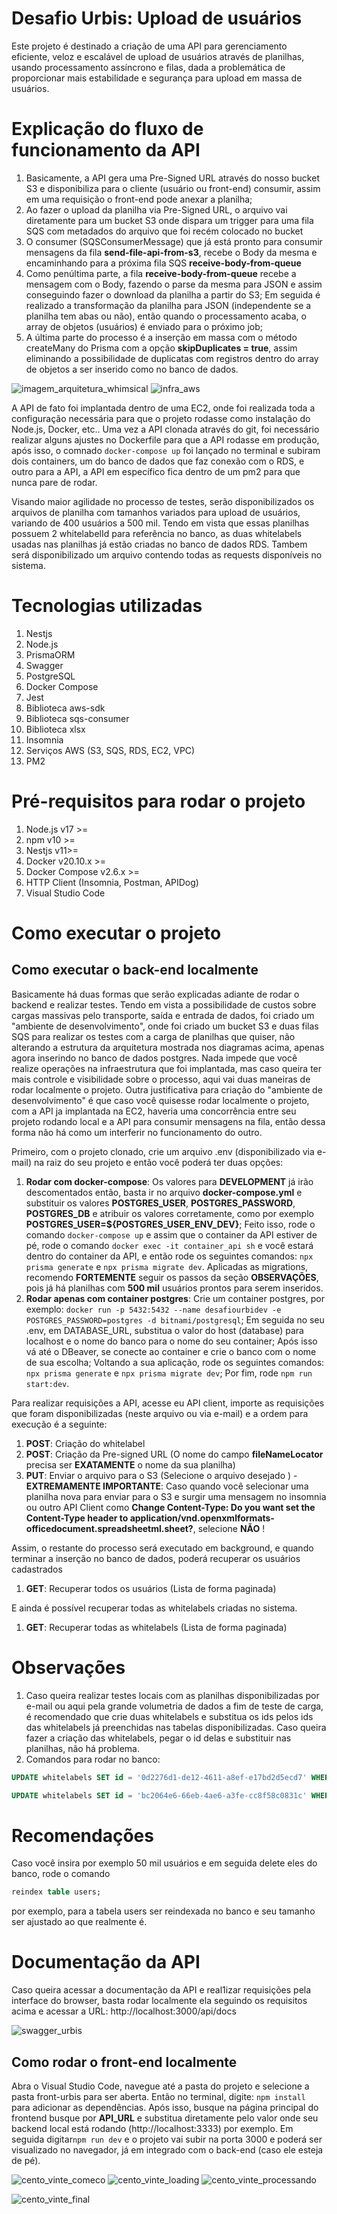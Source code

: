# Desafio Urbis: Upload de usuários

Este projeto é destinado a criação de uma API para gerenciamento eficiente, veloz e escalável de upload de usuários através de planilhas, usando processamento assíncrono e filas, dada a problemática de proporcionar mais estabilidade e segurança para upload em massa de usuários.


# Explicação do fluxo de funcionamento da API
1. Basicamente, a API gera uma Pre-Signed URL através do nosso bucket S3 e disponibiliza para o cliente (usuário ou front-end) consumir, assim em uma requisição o front-end pode anexar a planilha;
2. Ao fazer o upload da planilha via Pre-Signed URL, o arquivo vai diretamente para um bucket S3 onde dispara um trigger para uma fila SQS com metadados do arquivo que foi recém colocado no bucket
3. O consumer (SQSConsumerMessage) que já está pronto para consumir mensagens da fila **send-file-api-from-s3**, recebe o Body da mesma e encaminhando para a próxima fila SQS **receive-body-from-queue**
4. Como penúltima parte, a fila **receive-body-from-queue** recebe a mensagem com o Body, fazendo o parse da mesma para JSON e assim conseguindo fazer o download da planilha a partir do S3; Em seguida é realizado a transformação da planilha para JSON (independente se a planilha tem abas ou não), então quando o processamento acaba, o array de objetos (usuários) é enviado para o próximo job;
5. A última parte do processo é a inserção em massa com o método createMany do Prisma com a opção **skipDuplicates = true**, assim eliminando a possibilidade de duplicatas com registros dentro do array de objetos a ser inserido como no banco de dados.


![imagem_arquitetura_whimsical](https://github.com/user-attachments/assets/df244ffc-560a-42a9-8c1a-1e6a41a9b3a4)
![infra_aws](https://github.com/user-attachments/assets/0afd94a4-4d4f-43ef-9498-35b818f59c6f)


A API de fato foi implantada dentro de uma EC2, onde foi realizada toda a configuração necessária para que o projeto rodasse como instalação do Node.js, Docker, etc.. Uma vez a API clonada através do git, foi necessário realizar alguns ajustes no Dockerfile para que a API rodasse em produção, após isso, o comnado ```docker-compose up``` foi lançado no terminal e subiram dois containers, um do banco de dados que faz conexão com o RDS, e outro para a API, a API em específico fica dentro de um pm2 para que nunca pare de rodar.

Visando maior agilidade no processo de testes, serão disponibilizados os arquivos de planilha com tamanhos variados para upload de usuários, variando de 400 usuários a 500 mil. Tendo em vista que essas planilhas possuem 2 whitelabelId para referência no banco, as duas whitelabels usadas nas planilhas já estão criadas no banco de dados RDS. Tambem será disponibilizado um arquivo contendo todas as requests disponíveis no sistema.

# Tecnologias utilizadas

1. Nestjs
2. Node.js
3. PrismaORM
3. Swagger
4. PostgreSQL
5. Docker Compose
6. Jest
7. Biblioteca aws-sdk
8. Biblioteca sqs-consumer
8. Biblioteca xlsx
9. Insomnia
10. Serviços AWS (S3, SQS, RDS, EC2, VPC)
11. PM2


# Pré-requisitos para rodar o projeto
1. Node.js v17 >=
2. npm v10 >=
3. Nestjs v11>=
2. Docker v20.10.x >= 
3. Docker Compose v2.6.x >=
4. HTTP Client (Insomnia, Postman, APIDog)
5. Visual Studio Code

# Como executar o projeto
## Como executar o back-end localmente

Basicamente há duas formas que serão explicadas adiante de rodar o backend e realizar testes. Tendo em vista a possibilidade de custos sobre cargas massivas pelo transporte, saída e entrada de dados, foi criado um "ambiente de desenvolvimento", onde foi criado um bucket S3 e duas filas SQS para realizar os testes com a carga de planilhas que quiser, não alterando a estrutura da arquitetura mostrada nos diagramas acima, apenas agora inserindo no banco de dados postgres. Nada impede que você realize operações na infraestrutura que foi implantada, mas caso queira ter mais controle e visibilidade sobre o processo, aqui vai duas maneiras de rodar localmente o projeto. Outra justificativa para criação do "ambiente de desenvolvimento" é que caso você quisesse rodar localmente o projeto, com a API ja implantada na EC2, haveria uma concorrência entre seu projeto rodando local e a API para consumir mensagens na fila, então dessa forma não há como um interferir no funcionamento do outro.

Primeiro, com o projeto clonado, crie um arquivo .env (disponibilizado via e-mail) na raiz do seu projeto e então você poderá ter duas opções:

1. **Rodar com docker-compose**: Os valores para **DEVELOPMENT** já irão descomentados então, basta ir no arquivo **docker-compose.yml** e substituir os valores **POSTGRES_USER**, **POSTGRES_PASSWORD**, **POSTGRES_DB** e atribuir os valores corretamente, como por exemplo **POSTGRES_USER=${POSTGRES_USER_ENV_DEV}**; Feito isso, rode o comando ```docker-compose up``` e assim que o container da API estiver de pé, rode o comando ```docker exec -it container_api sh``` e você estará dentro do container da API, e então rode os seguintes comandos: ```npx prisma generate``` e ```npx prisma migrate dev```. Aplicadas as migrations, recomendo **FORTEMENTE** seguir os passos da seção **OBSERVAÇÕES**, pois já há planilhas com **500 mil** usuários prontos para serem inseridos.
2. **Rodar apenas com container postgres**: Crie um container postgres, por exemplo: ```docker run -p 5432:5432 --name desafiourbidev -e POSTGRES_PASSWORD=postgres -d bitnami/postgresql```; Em seguida no seu .env, em DATABASE_URL, substitua o valor do host (database) para localhost e o nome do banco para o nome do seu container; Após isso vá até o DBeaver, se conecte ao container e crie o banco com o nome de sua escolha; Voltando a sua aplicação, rode os seguintes comandos: ```npx prisma generate``` e ```npx prisma migrate dev```; Por fim, rode ```npm run start:dev```. 

Para realizar requisições a API, acesse eu API client, importe as requisições que foram disponibilizadas (neste arquivo ou via e-mail) e a ordem para execução é a seguinte:

1. **POST**: Criação do whitelabel
2. **POST**: Criação da Pre-signed URL (O nome do campo **fileNameLocator** precisa ser **EXATAMENTE** o nome da sua planilha)
3. **PUT**: Enviar o arquivo para o S3 (Selecione o arquivo desejado ) - **EXTREMAMENTE IMPORTANTE**: Caso quando você selecionar uma planilha nova para enviar para o S3 e surgir uma mensagem no insomnia ou outro API Client como **Change Content-Type: Do you want set the Content-Type header to application/vnd.openxmlformats-officedocument.spreadsheetml.sheet?**, selecione **NÃO** !

Assim, o restante do processo será executado em background, e quando terminar a inserção no banco de dados, poderá recuperar os usuários cadastrados

1. **GET**: Recuperar todos os usuários (Lista de forma paginada)

E ainda é possível recuperar todas as whitelabels criadas no sistema.

1. **GET**: Recuperar todas as whitelabels (Lista de forma paginada)

# Observações

1. Caso queira realizar testes locais com as planilhas disponibilizadas por e-mail ou aqui pela grande volumetria de dados a fim de teste de carga, é recomendado que crie duas whitelabels e substitua os ids pelos ids das whitelabels já preenchidas nas tabelas disponibilizadas. Caso queira fazer a criação das whitelabels, pegar o id delas e substituir nas planilhas, não há problema.
2. Comandos para rodar no banco: 

``` sql 
UPDATE whitelabels SET id = '0d2276d1-de12-4611-a8ef-e17bd2d5ecd7' WHERE id = '**ID_PRIMEIRA_WHITELABEL_CRIADA_POR_VOCE**';
```

```sql
UPDATE whitelabels SET id = 'bc2064e6-66eb-4ae6-a3fe-cc8f58c0831c' WHERE id = '**ID_SEGUNDA_WHITELABEL_CRIADA_POR_VOCE**';
```

# Recomendações
Caso você insira por exemplo 50 mil usuários e em seguida delete eles do banco, rode o comando 
```sql
reindex table users;
```
por exemplo, para a tabela users ser reindexada no banco e seu tamanho ser ajustado ao que realmente é. 

# Documentação da API

Caso queira acessar a documentação da API e real1izar requisições pela interface do browser, basta rodar localmente ela seguindo os requisitos acima e acessar a URL: http://localhost:3000/api/docs

![swagger_urbis](https://github.com/user-attachments/assets/632d8f47-b264-4463-bf30-b52f4eefb181)


## Como rodar o front-end localmente 

Abra o Visual Studio Code, navegue até a pasta do projeto e selecione a pasta front-urbis para ser aberta. Então no terminal, digite: ```npm install``` para adicionar as dependências. Após isso, busque na página principal do frontend busque por **API_URL** e substitua diretamente pelo valor onde seu backend local está rodando (http://localhost:3333) por exemplo. Em seguida digitar```npm run dev``` e o projeto vai subir na porta 3000 e poderá ser visualizado no navegador, já em integrado com o back-end (caso ele esteja de pé). 

![cento_vinte_comeco](https://github.com/user-attachments/assets/e4fd38bf-c2f9-4ea1-b72d-98a0a8ee1b9e)
![cento_vinte_loading](https://github.com/user-attachments/assets/86159c77-5978-49c4-81a4-520fddace2b6)
![cento_vinte_processando](https://github.com/user-attachments/assets/507d072b-0288-462b-9ebd-41d94753c626)

![cento_vinte_final](https://github.com/user-attachments/assets/3c8a1163-ed4f-4937-93e8-74a647b45a34)



